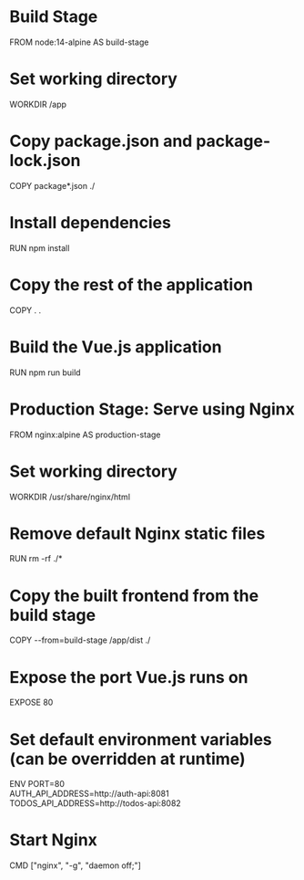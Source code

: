 # Build Stage
FROM node:14-alpine AS build-stage

# Set working directory
WORKDIR /app

# Copy package.json and package-lock.json
COPY package*.json ./

# Install dependencies
RUN npm install

# Copy the rest of the application
COPY . .

# Build the Vue.js application
RUN npm run build

# Production Stage: Serve using Nginx
FROM nginx:alpine AS production-stage

# Set working directory
WORKDIR /usr/share/nginx/html

# Remove default Nginx static files
RUN rm -rf ./*

# Copy the built frontend from the build stage
COPY --from=build-stage /app/dist ./

# Expose the port Vue.js runs on
EXPOSE 80

# Set default environment variables (can be overridden at runtime)
ENV PORT=80 \
    AUTH_API_ADDRESS=http://auth-api:8081 \
    TODOS_API_ADDRESS=http://todos-api:8082

# Start Nginx
CMD ["nginx", "-g", "daemon off;"]
